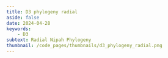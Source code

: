 ```yaml
---
title: D3 phylogeny radial
aside: false
date: 2024-04-28
keywords:
    - D3
subtext: Radial Nipah Phylogeny
thumbnail: /code_pages/thumbnails/d3_phylogeny_radial.png
---
```


<script setup>
import PhylogeneticTree from "/components/graphs/phylogeneticTreeRadial.vue";
</script>


<FigureTitle title='Radial Nipah Phylogeny'/>
<D3PlotContainer>
<PhylogeneticTree/>
</D3PlotContainer>